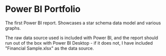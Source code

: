 # Power BI Portfolio
The first Power BI report. Showcases a star schema data model and various graphs.

The raw data source used is included with Power BI, and the report should run out of the box with Power BI Desktop - if it does not, I have included "Financial Sample.xlsx" as the data source.
